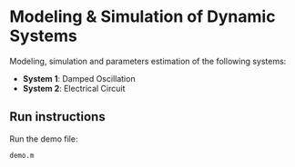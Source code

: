 # Modeling & Simulation of Dynamic Systems

Modeling, simulation and parameters estimation of the following systems: 

* **System 1**: Damped Oscillation
* **System 2**: Electrical Circuit

## Run instructions

Run the demo file:

```bash
demo.m
```
